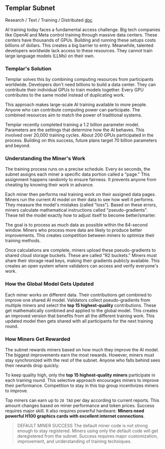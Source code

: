 ## Templar Subnet
Research / Text / Training / Distributed
[doc](https://learnbittensor.org/subnets/3)

AI training today faces a fundamental access challenge. Big tech companies like OpenAI and Meta control training through massive data centers. These centers have thousands of GPUs. Building and running these setups costs billions of dollars. This creates a big barrier to entry. Meanwhile, talented developers worldwide lack access to these resources. They cannot train large language models (LLMs) on their own.

### Templar's Solution
Templar solves this by combining computing resources from participants worldwide. Developers don't need billions to build a data center. They can contribute their individual GPUs to train models together. Every GPU contributes to the same model instead of duplicating work.

This approach makes large-scale AI training available to more people. Anyone who can contribute computing power can participate. The combined resources aim to match the power of traditional systems.

Templar recently completed training a 1.2 billion parameter model. Parameters are the settings that determine how the AI behaves. This involved over 20,000 training cycles. About 200 GPUs participated in the process. Building on this success, future plans target 70 billion parameters and beyond.


### Understanding the Miner's Work
The training process runs on a precise schedule. Every `84` seconds, the subnet assigns each miner a specific data portion called a "page." This assignment happens randomly to ensure fairness. It prevents anyone from cheating by knowing their work in advance.

Each miner then performs real training work on their assigned data pages. Miners run the current AI model on their data to see how well it performs. They measure the model's mistakes (called "loss"). Based on these errors, miners calculate mathematical instructions called "pseudo-gradients". These tell the model exactly how to adjust itself to become better/smarter.

The goal is to process as much data as possible within the 84-second window. Miners who process more data are likely to produce better improvements. This creates competition between miners to optimize their training methods.

Once calculations are complete, miners upload these pseudo-gradients to shared cloud storage buckets. These are called "R2 buckets." Miners must share their storage read keys, making their gradients publicly available. This creates an open system where validators can access and verify everyone's work.

### How the Global Model Gets Updated
Each miner works on different data. Their contributions get combined to improve one shared AI model. Validators collect pseudo-gradients from multiple miners and select the **top 15 highest-quality** contributions. These get mathematically combined and applied to the global model. This creates an improved version that benefits from all the different training work. This updated model then gets shared with all participants for the next training round.

### How Miners Get Rewarded
The subnet rewards miners based on how much they improve the AI model. The biggest improvements earn the most rewards. However, miners must stay synchronized with the rest of the subnet. Anyone who falls behind sees their rewards drop quickly.

To keep quality high, only the **top 15 highest-quality miners** participate in each training round. This selective approach encourages miners to improve their performance. Competition to stay in this top group incentivizes miners to improve.

Top miners can earn up to `28 TAO` per day according to current reports. This amount changes based on miner performance and token prices. Success requires major skill. It also requires powerful hardware. **Miners need powerful H100 graphics cards with excellent internet connections**.

> DEFAULT MINER SUCCESS
    The default miner code is not strong enough to stay registered. Miners using only the default code will get deregistered from the subnet. Success requires major customization, improvement, and understanding of training techniques.